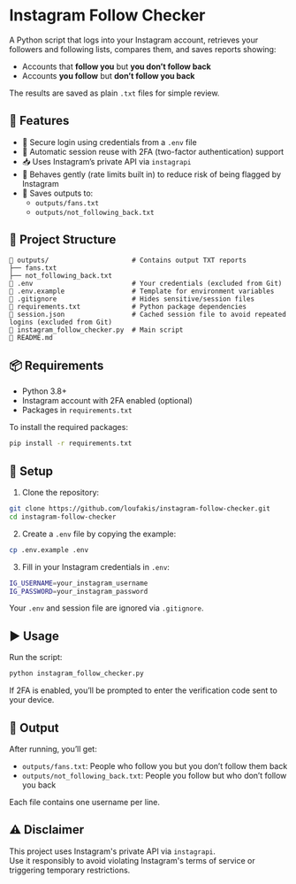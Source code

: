 # Instagram Follow Checker

A Python script that logs into your Instagram account, retrieves your followers and following lists, compares them, and saves reports showing:

- Accounts that **follow you** but **you don’t follow back**
- Accounts **you follow** but **don’t follow you back**


The results are saved as plain `.txt` files for simple review.  


## 🚀 Features

- 🔐 Secure login using credentials from a `.env` file
- 🔄 Automatic session reuse with 2FA (two-factor authentication) support
- 📥 Uses Instagram’s private API via `instagrapi`
- 🧘 Behaves gently (rate limits built in) to reduce risk of being flagged by Instagram
- 💾 Saves outputs to:
    - `outputs/fans.txt`  
    - `outputs/not_following_back.txt`
  

## 📂 Project Structure  

```  
📁 outputs/                     # Contains output TXT reports
├── fans.txt
├── not_following_back.txt  
📄 .env                         # Your credentials (excluded from Git)
📄 .env.example                 # Template for environment variables
📄 .gitignore                   # Hides sensitive/session files
📄 requirements.txt             # Python package dependencies
📄 session.json                 # Cached session file to avoid repeated logins (excluded from Git)  
📄 instagram_follow_checker.py  # Main script
📄 README.md
```  


## 📦 Requirements

- Python 3.8+
- Instagram account with 2FA enabled (optional)
- Packages in `requirements.txt`

To install the required packages:
```bash
pip install -r requirements.txt
```


## 🔐 Setup

1. Clone the repository:
```bash
git clone https://github.com/loufakis/instagram-follow-checker.git
cd instagram-follow-checker
```

2. Create a `.env` file by copying the example:
```bash
cp .env.example .env
```

3. Fill in your Instagram credentials in `.env`:
```bash
IG_USERNAME=your_instagram_username
IG_PASSWORD=your_instagram_password
```
Your `.env` and session file are ignored via `.gitignore`.  


## ▶️ Usage

Run the script:  
```bash
python instagram_follow_checker.py
```
If 2FA is enabled, you’ll be prompted to enter the verification code sent to your device.  


## 📁 Output

After running, you’ll get: 
- `outputs/fans.txt`: People who follow you but you don’t follow them back   
- `outputs/not_following_back.txt`: People you follow but who don’t follow you back  


Each file contains one username per line.






## ⚠️ Disclaimer
This project uses Instagram's private API via `instagrapi`.  
Use it responsibly to avoid violating Instagram's terms of service or triggering temporary restrictions.

